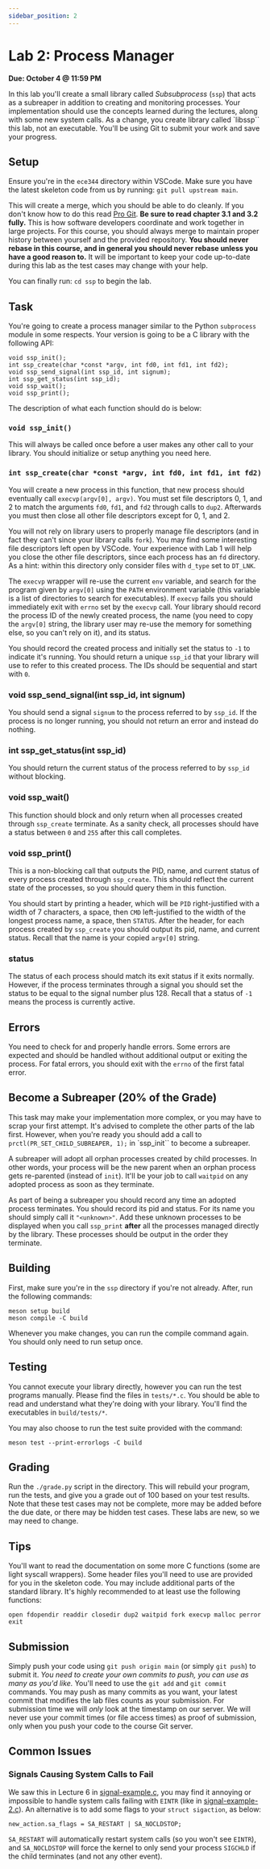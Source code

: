 ```yaml
---
sidebar_position: 2
---
```


# Lab 2: Process Manager

**Due: October 4 @ 11:59 PM**

In this lab you'll create a small library called *Subsubprocess*
(`ssp`) that acts as a subreaper in addition to creating and
monitoring processes.
Your implementation should use the concepts learned during the lectures, along
with some new system calls.
As a change, you create library called `libssp`` this lab, not an
executable.
You'll be using Git to submit your work and save your progress.

## Setup

Ensure you're in the `ece344` directory within VSCode.
Make sure you have the latest skeleton code from us by running:
`git pull upstream main`.

This will create a merge, which you should be able to do cleanly.
If you don't know how to do this read [Pro Git][pro-git].
**Be sure to read chapter 3.1 and 3.2 fully.**
This is how software developers coordinate and work together in large projects.
For this course, you should always merge to maintain proper history between
yourself and the provided repository.
**You should never rebase in this course, and in general you should
never rebase unless you have a good reason to.**
It will be important to keep your code up-to-date during this lab as the
test cases may change with your help.

You can finally run: `cd ssp` to begin the lab.

## Task

You're going to create a process manager similar to the Python
`subprocess` module in some respects.
Your version is going to be a C library with the following API:

    void ssp_init();
    int ssp_create(char *const *argv, int fd0, int fd1, int fd2);
    void ssp_send_signal(int ssp_id, int signum);
    int ssp_get_status(int ssp_id);
    void ssp_wait();
    void ssp_print();

The description of what each function should do is below:

### `void ssp_init()`

This will always be called once before a user makes any other call to your
library.
You should initialize or setup anything you need here.

### `int ssp_create(char *const *argv, int fd0, int fd1, int fd2)`

You will create a new process in this function, that new process should
eventually call `execvp(argv[0], argv)`.
You must set file descriptors 0, 1, and 2 to match the arguments `fd0`,
`fd1`, and `fd2` through calls to `dup2`.
Afterwards you must then close all other file descriptors except for 0, 1, and
2.

You will not rely on library users to properly manage file descriptors
(and in fact they can't since your library calls
`fork`).
You may find some interesting file descriptors left open by VSCode.
Your experience with Lab 1 will help you close the other file descriptors, since
each process has an `fd` directory.
As a hint: within this directory only consider files with `d_type` set
to `DT_LNK`.

The `execvp` wrapper will re-use the current `env` variable, and search
for the program given by `argv[0]` using the `PATH` environment
variable (this variable is a list of directories to search for executables).
If `execvp` fails you should immediately exit with `errno` set
by the `execvp` call.
Your library should record the process ID of the newly created process, the
name (you need to copy the `argv[0]` string, the library user may
re-use the memory for something else, so you can't rely on it), and its status.

You should record the created process and initially set the status to
`-1` to indicate it's running.
You should return a unique `ssp_id` that your library will use to refer
to this created process.
The IDs should be sequential and start with `0`.

### void ssp_send_signal(int ssp_id, int signum)

You should send a signal `signum` to the process referred to by
`ssp_id`.
If the process is no longer running, you should not return an error and instead
do nothing.

### int ssp_get_status(int ssp_id)

You should return the current status of the process referred to by
`ssp_id` without blocking.

### void ssp_wait()

This function should block and only return when all processes created through
`ssp_create` terminate.
As a sanity check, all processes should have a status between `0` and
`255` after this call completes.

### void ssp_print()

This is a non-blocking call that outputs the PID, name, and current
status of every process created through `ssp_create`.
This should reflect the current state of the processes, so you should query
them in this function.

You should start by printing a header, which will be `PID`
right-justified with a width of 7 characters, a space, then `CMD`
left-justified to the width of the longest process name, a space, then
`STATUS`.
After the header, for each process created by `ssp_create` you should
output its pid, name, and current status.
Recall that the name is your copied `argv[0]` string.

### status

The status of each process should match its exit status if it exits normally.
However, if the process terminates through a signal you should set the status
to be equal to the signal number plus 128. Recall that a status of `-1`
means the process is currently active.

## Errors

You need to check for and properly handle errors.
Some errors are expected and should be handled without additional output
or exiting the process.
For fatal errors, you should exit with the `errno` of the first fatal
error.

## Become a Subreaper (20% of the Grade)

This task may make your implementation more complex, or you may have to scrap
your first attempt.
It's advised to complete the other parts of the lab first.
However, when you're ready you should add a call to
`prctl(PR_SET_CHILD_SUBREAPER, 1);`
in `ssp_init`` to become a subreaper.

A subreaper will adopt all orphan processes created by child processes.
In other words, your process will be the new parent when an orphan process
gets re-parented (instead of `init`).
It'll be your job to call `waitpid` on any adopted process as soon as
they terminate.

As part of being a subreaper you should record any time an adopted process
terminates.
You should record its pid and status.
For its name you should simply call it `"<unknown>"`.
Add these unknown processes to be displayed when you call `ssp_print`
**after** all the processes managed directly by the library.
These processes should be output in the order they terminate.

## Building

First, make sure you're in the `ssp` directory if you're not already.
After, run the following commands:

    meson setup build
    meson compile -C build

Whenever you make changes, you can run the compile command again.
You should only need to run setup once.

## Testing

You cannot execute your library directly, however you can run the test programs
manually.
Please find the files in `tests/*.c`.
You should be able to read and understand what they're doing with your library.
You'll find the executables in `build/tests/*`.

You may also choose to run the test suite provided with the command:

    meson test --print-errorlogs -C build

## Grading

Run the `./grade.py` script in the directory.
This will rebuild your program, run the tests, and give you a grade out of
100 based on your test results.
Note that these test cases may not be complete, more may be added before the
due date, or there may be hidden test cases.
These labs are new, so we may need to change.

## Tips

You'll want to read the documentation on some more C functions (some are light
syscall wrappers).
Some header files you'll need to use are provided for you in the skeleton code.
You may include additional parts of the standard library.
It's highly recommended to at least use the following functions:

    open fdopendir readdir closedir dup2 waitpid fork execvp malloc perror exit

## Submission

Simply push your code using `git push origin main` (or simply
`git push`) to submit it.
*You need to create your own commits to push, you can use as many
as you'd like.*
You'll need to use the `git add` and `git commit` commands.
You may push as many commits as you want, your latest commit that modifies
the lab files counts as your submission.
For submission time we will *only* look at the timestamp on our server.
We will never use your commit times (or file access times) as proof of
submission, only when you push your code to the course Git server.

## Common Issues

### Signals Causing System Calls to Fail

We saw this in Lecture 6 in [signal-example.c](https://laforge.eecg.utoronto.ca/ece344/2023-fall/student/materials/-/blob/main/lectures/06-basic-ipc/signal-example.c?ref_type=heads), you may find it annoying or impossible to handle system calls
failing with `EINTR` (like in [signal-example-2.c](https://laforge.eecg.utoronto.ca/ece344/2023-fall/student/materials/-/blob/main/lectures/06-basic-ipc/signal-example-2.c?ref_type=heads)). An alternative is to add some flags to your `struct sigaction`,
as below:

    new_action.sa_flags = SA_RESTART | SA_NOCLDSTOP;

`SA_RESTART` will automatically restart system calls (so you won't see `EINTR`),
and `SA_NOCLDSTOP` will force the kernel to only send your process `SIGCHLD`
if the child terminates (and not any other event).

[pro-git]: https://git-scm.com/book/en/v2/
